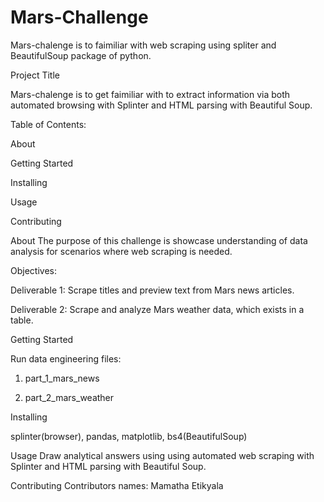 # Mars-Challenge

Mars-chalenge is to faimiliar with web scraping using spliter and BeautifulSoup package of python.

Project Title

Mars-chalenge is to get faimiliar with to extract information via both automated browsing with Splinter and HTML parsing with Beautiful Soup.

Table of Contents:

About

Getting Started

Installing

Usage

Contributing

About
The purpose of this challenge is showcase understanding of data analysis for scenarios where web scraping is needed.

Objectives:

Deliverable 1: Scrape titles and preview text from Mars news articles.

Deliverable 2: Scrape and analyze Mars weather data, which exists in a table.


Getting Started

Run data engineering files: 

1. part_1_mars_news

2. part_2_mars_weather


Installing

splinter(browser), pandas, matplotlib, bs4(BeautifulSoup)

Usage
Draw analytical answers using using automated web scraping with Splinter and HTML parsing with Beautiful Soup.

Contributing
Contributors names: Mamatha Etikyala
